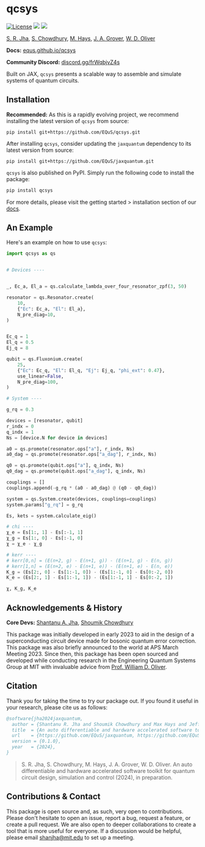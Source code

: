 # qcsys

[![License](https://img.shields.io/github/license/EQuS/qcsys.svg?style=popout-square)](https://opensource.org/license/apache-2-0) [![](https://img.shields.io/github/release/EQuS/qcsys.svg?style=popout-square)](https://github.com/EQuS/qcsys/releases) [![](https://img.shields.io/pypi/dm/qcsys.svg?style=popout-square)](https://pypi.org/project/qcsys/)

[S. R. Jha](https://github.com/Phionx), [S. Chowdhury](https://github.com/shoumikdc), [M. Hays](https://scholar.google.com/citations?user=06z0MjwAAAAJ), [J. A. Grover](https://scholar.google.com/citations?user=igewch8AAAAJ), [W. D. Oliver](https://scholar.google.com/citations?user=4vNbnqcAAAAJ&hl=en)


**Docs:** [equs.github.io/qcsys](https://equs.github.io/qcsys)

**Community Discord:** [discord.gg/frWqbjvZ4s](https://discord.gg/frWqbjvZ4s)

Built on JAX,  `qcsys` presents a scalable way to assemble and simulate systems of quantum circuits. 

## Installation

**Recommended:** As this is a rapidly evolving project, we recommend installing the latest version of `qcsys` from source: 
```
pip install git+https://github.com/EQuS/qcsys.git
```

After installing `qcsys`, consider updating the `jaxquantum` dependency to its latest version from source:
```
pip install git+https://github.com/EQuS/jaxquantum.git
```

`qcsys` is also published on PyPI. Simply run the following code to install the package:


```bash
pip install qcsys
```

For more details, please visit the getting started > installation section of our [docs](https://equs.github.io/qcsys/getting_started/installation.html).

## An Example

Here's an example on how to use `qcsys`:

```python
import qcsys as qs


# Devices ----


_, Ec_a, El_a = qs.calculate_lambda_over_four_resonator_zpf(3, 50)

resonator = qs.Resonator.create(
    10,
    {"Ec": Ec_a, "El": El_a},
    N_pre_diag=10,
)


Ec_q = 1
El_q = 0.5
Ej_q = 8

qubit = qs.Fluxonium.create(
    25,
    {"Ec": Ec_q, "El": El_q, "Ej": Ej_q, "phi_ext": 0.47},
    use_linear=False,
    N_pre_diag=100,
)

# System ----

g_rq = 0.3

devices = [resonator, qubit]
r_indx = 0
q_indx = 1
Ns = [device.N for device in devices]

a0 = qs.promote(resonator.ops["a"], r_indx, Ns)
a0_dag = qs.promote(resonator.ops["a_dag"], r_indx, Ns)

q0 = qs.promote(qubit.ops["a"], q_indx, Ns)
q0_dag = qs.promote(qubit.ops["a_dag"], q_indx, Ns)

couplings = []
couplings.append(-g_rq * (a0 - a0_dag) @ (q0 - q0_dag))

system = qs.System.create(devices, couplings=couplings)
system.params["g_rq"] = g_rq

Es, kets = system.calculate_eig()

# chi ----
χ_e = Es[1:, 1] - Es[:-1, 1]
χ_g = Es[1:, 0] - Es[:-1, 0]
χ = χ_e - χ_g

# kerr ----
# kerr[0,n] = (E(n+2, g) - E(n+1, g)) - (E(n+1, g) - E(n, g))
# kerr[1,n] = (E(n+2, e) - E(n+1, e)) - (E(n+1, e) - E(n, e))
K_g = (Es[2:, 0] - Es[1:-1, 0]) - (Es[1:-1, 0] - Es[0:-2, 0])
K_e = (Es[2:, 1] - Es[1:-1, 1]) - (Es[1:-1, 1] - Es[0:-2, 1])

χ, K_g, K_e
```



## Acknowledgements & History

**Core Devs:** [Shantanu A. Jha](https://github.com/Phionx), [Shoumik Chowdhury](https://github.com/shoumikdc)


This package was initially developed in early 2023 to aid in the design of a superconducting circuit device made for bosonic quantum error correction. This package was also briefly announced to the world at APS March Meeting 2023. Since then, this package has been open sourced and developed while conducting research in the Engineering Quantum Systems Group at MIT with invaluable advice from [Prof. William D. Oliver](https://equs.mit.edu/william-d-oliver/). 

## Citation

Thank you for taking the time to try our package out. If you found it useful in your research, please cite us as follows:

```bibtex
@software{jha2024jaxquantum,
  author = {Shantanu R. Jha and Shoumik Chowdhury and Max Hays and Jeff A. Grover and William D. Oliver},
  title  = {An auto differentiable and hardware accelerated software toolkit for quantum circuit design, simulation and control},
  url    = {https://github.com/EQuS/jaxquantum, https://github.com/EQuS/bosonic, https://github.com/EQuS/qcsys},
  version = {0.1.0},
  year   = {2024},
}
```
> S. R. Jha, S. Chowdhury, M. Hays, J. A. Grover, W. D. Oliver. An auto differentiable and hardware accelerated software toolkit for quantum circuit design, simulation and control (2024), in preparation.


## Contributions & Contact

This package is open source and, as such, very open to contributions. Please don't hesitate to open an issue, report a bug, request a feature, or create a pull request. We are also open to deeper collaborations to create a tool that is more useful for everyone. If a discussion would be helpful, please email [shanjha@mit.edu](mailto:shanjha@mit.edu) to set up a meeting. 
